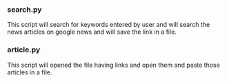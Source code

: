 ### search.py
This script will search for keywords entered by user and will search the news articles on google news and will save the link in a file.



### article.py
This script will opened the file having links and open them and paste those articles in a file.
